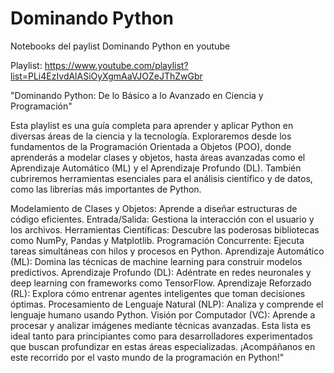 # Dominando Python

Notebooks del paylist Dominando Python en youtube

Playlist: https://www.youtube.com/playlist?list=PLi4EzIvdAlASiOyXgmAaVJOZeJThZwGbr

"Dominando Python: De lo Básico a lo Avanzado en Ciencia y Programación"

Esta playlist es una guía completa para aprender y aplicar Python en diversas áreas de la ciencia y la tecnología. Exploraremos desde los fundamentos de la Programación Orientada a Objetos (POO), donde aprenderás a modelar clases y objetos, hasta áreas avanzadas como el Aprendizaje Automático (ML) y el Aprendizaje Profundo (DL). También cubriremos herramientas esenciales para el análisis científico y de datos, como las librerías más importantes de Python.

Modelamiento de Clases y Objetos: Aprende a diseñar estructuras de código eficientes.
Entrada/Salida: Gestiona la interacción con el usuario y los archivos.
Herramientas Científicas: Descubre las poderosas bibliotecas como NumPy, Pandas y Matplotlib.
Programación Concurrente: Ejecuta tareas simultáneas con hilos y procesos en Python.
Aprendizaje Automático (ML): Domina las técnicas de machine learning para construir modelos predictivos.
Aprendizaje Profundo (DL): Adéntrate en redes neuronales y deep learning con frameworks como TensorFlow.
Aprendizaje Reforzado (RL): Explora cómo entrenar agentes inteligentes que toman decisiones óptimas.
Procesamiento de Lenguaje Natural (NLP): Analiza y comprende el lenguaje humano usando Python.
Visión por Computador (VC): Aprende a procesar y analizar imágenes mediante técnicas avanzadas.
Esta lista es ideal tanto para principiantes como para desarrolladores experimentados que buscan profundizar en estas áreas especializadas. ¡Acompáñanos en este recorrido por el vasto mundo de la programación en Python!"

